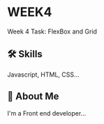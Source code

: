 
#  WEEK4

Week 4 Task: FlexBox and Grid


## 🛠 Skills
Javascript, HTML, CSS...


## 🚀 About Me
I'm a Front end developer...





